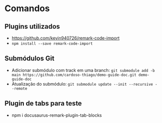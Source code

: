 # Comandos

## Plugins utilizados

* https://github.com/kevin940726/remark-code-import
* `npm install --save remark-code-import`

## Submódulos Git

* Adicionar submódulo com track em uma branch: `git submodule add -b main https://github.com/cardoso-thiago/demo-guide-doc.git demo-guide-doc`
* Atualização do submódulo: `git submodule update --init --recursive --remote`

## Plugin de tabs para teste

* npm i docusaurus-remark-plugin-tab-blocks